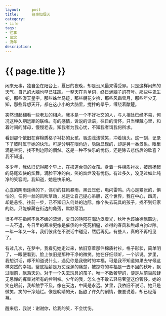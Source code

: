 ```yaml
---
layout:     post
title:      往事如烟灭
category:   
- Life
tags: 
- 往事
- 留念
- 流年
description: 
---
```


{{ page.title }}
================   


闲来无事，独自坐在阳台上，夏日的夜晚，却是没风最来得受罪。只是这样闷热的天气，自己的大脑也早已狂躁。一整天在背单词，终日满脑子的符号。那些牛鬼生蛇，那些漫天星宇，那些蛛丝马迹，那些朝花夕拾，那些风霜雪月，那些年少无知，那些异想天开，都在这小小的大脑里，搅拌的晕乎，缠绕着酸楚。

突然想起翻看一些老友的相片。我本是一个不好社交的人，与人相处已经不易，何况这种久期远距的联络。有的感情，诉说的话语，往日的情怀，只当埋藏心里，和着时间的酵母，慢慢老去。知我者为我心忧，不知我者谓我何所求。

看到那个依旧在穿棉质格子衬衫的女孩，唇边浅浅微笑，冲着镜头。这一刻，记录下了彼时属于她的快乐。可是分明在眼角边，隐隐显现的，却是另一番景象。眼里满是空洞，找不到边际的惘然。这是一种不快乐的忧伤，还是除去悲伤后的欣喜？我不知道。

多少年，我依旧记得那个早上，在报道台见的女孩。身着一件棉质衬衣，被风扬起的马尾欢快的炫舞，满脸干净的白，笑的灿烂没有忧伤。有过多久，没见过如此纯净的笑容呢。我知道，她是快乐的。

心底的阴雨连绵的下，偶尔的狂风暴雨，黑云压低，电闪雷鸣。内心是紧张的，惧怕的，任何一丝的风吹草动，总是让自己提心吊胆，这个世界，我在中心，四周，却是悬空。往前一步，已不知归入何处的边际。像个失去玩具的孩子，找不到归家的路，只能躲藏在街边的角落，默默落泪。

很多年在指间不急不缓的流淌，夏日的艳阳在海边泛着光，秋叶也该徐徐飘窗边，一去不返，冬日里的寒冷更像是催债的主死死相逼，难得的春风和煦却白驹过隙。一年一年又一年，我们彼此在不说话中碰见，然后再见。有些人，真的不再相见了。

有过几次，在梦中，我看见她走过来，依旧穿着那件棉质衬衫，格子形状，简单明了，一眼便看到。脸上依旧是那种干净的微笑。她在仔细倾听，一个诉说。梦里，我想讲话，却不知道说什么，遇见你是我彼时的幸福，可是我不知道如果去守候这样突然的幸福。釜底抽薪是万丈深渊的痛楚，被掠夺的幸福是一去不回的秋叶，飘过眼前，飘落天边。对于一个失去玩具的孩子，唯一不敢奢望的，便是从前百般肆无忌惮的挥霍对所有的控制权。少年的我，怎么也不敢去轻易奢望这份奢侈。她的笑在眼前，我却触手不及，像在天边，中间是永远。梦里，我依旧不说话。她只是微笑，笑的干净灿烂。像是晚晴的天，酝酿了许久的剧情，像要说着，却已经落幕。

醒来后，我说：谢谢你，给我的笑，不会忧伤。